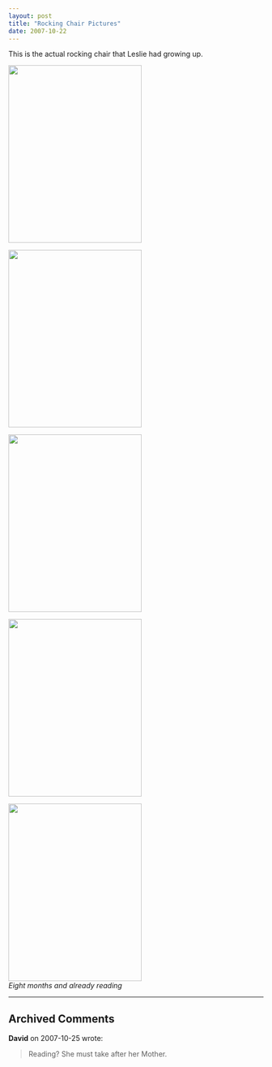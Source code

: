 ```yaml
---
layout: post
title: "Rocking Chair Pictures"
date: 2007-10-22
---
```


<p>This is the actual rocking chair that Leslie had growing up.</p>
<p><img height="350" alt="" src="http://www.thepaladinos.com/Portals/thepaladinos/Blog/Files/1/59/P1010233%20(Custom).JPG" width="263"/></p>
<p><img height="350" alt="" src="http://www.thepaladinos.com/Portals/thepaladinos/Blog/Files/1/59/P1010225 (Custom).JPG " width="263"/></p>
<p><img height="350" alt="" src="http://www.thepaladinos.com/Portals/thepaladinos/Blog/Files/1/59/P1010226 (Custom).JPG " width="263"/></p>
<p><img height="350" alt="" src="http://www.thepaladinos.com/Portals/thepaladinos/Blog/Files/1/59/P1010232 (Custom).JPG " width="263"/></p>
<p><img height="350" alt="" src="http://www.thepaladinos.com/Portals/thepaladinos/Blog/Files/1/59/P1010221%20(Custom).JPG" width="263"/><br/>
<em>Eight months and already reading <img style="BORDER-TOP-WIDTH: 0px; BORDER-LEFT-WIDTH: 0px; BORDER-BOTTOM-WIDTH: 0px; BORDER-RIGHT-WIDTH: 0px" alt="" src="http://www.thepaladinos.com/Providers/HtmlEditorProviders/DSFckEditorProvider/FCK2/editor/images/smiley/msn/teeth_smile.gif" align="absMiddle"/></em></p>


---

## Archived Comments

**David** on 2007-10-25 wrote:

> Reading?  She must take after her Mother.
